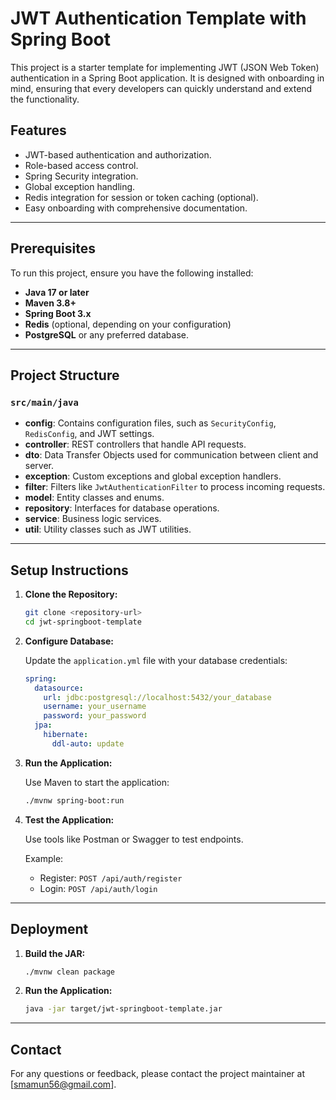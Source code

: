 # JWT Authentication Template with Spring Boot

This project is a starter template for implementing JWT (JSON Web Token) authentication in a Spring Boot application. It is designed with onboarding in mind, ensuring that every developers can quickly understand and extend the functionality.

## Features

- JWT-based authentication and authorization.
- Role-based access control.
- Spring Security integration.
- Global exception handling.
- Redis integration for session or token caching (optional).
- Easy onboarding with comprehensive documentation.

---

## Prerequisites

To run this project, ensure you have the following installed:

- **Java 17 or later**
- **Maven 3.8+**
- **Spring Boot 3.x**
- **Redis** (optional, depending on your configuration)
- **PostgreSQL** or any preferred database.

---

## Project Structure

### `src/main/java`

- **config**: Contains configuration files, such as `SecurityConfig`, `RedisConfig`, and JWT settings.
- **controller**: REST controllers that handle API requests.
- **dto**: Data Transfer Objects used for communication between client and server.
- **exception**: Custom exceptions and global exception handlers.
- **filter**: Filters like `JwtAuthenticationFilter` to process incoming requests.
- **model**: Entity classes and enums.
- **repository**: Interfaces for database operations.
- **service**: Business logic services.
- **util**: Utility classes such as JWT utilities.

---

## Setup Instructions

1. **Clone the Repository:**

    ```bash
    git clone <repository-url>
    cd jwt-springboot-template
    ```

2. **Configure Database:**

    Update the `application.yml` file with your database credentials:

    ```yaml
    spring:
      datasource:
        url: jdbc:postgresql://localhost:5432/your_database
        username: your_username
        password: your_password
      jpa:
        hibernate:
          ddl-auto: update
    ```

3. **Run the Application:**

    Use Maven to start the application:

    ```bash
    ./mvnw spring-boot:run
    ```

4. **Test the Application:**

    Use tools like Postman or Swagger to test endpoints.

    Example:
    - Register: `POST /api/auth/register`
    - Login: `POST /api/auth/login`

---

## Deployment

1. **Build the JAR:**

    ```bash
    ./mvnw clean package
    ```

2. **Run the Application:**

    ```bash
    java -jar target/jwt-springboot-template.jar
    ```

---

## Contact

For any questions or feedback, please contact the project maintainer at [smamun56@gmail.com].

